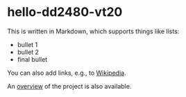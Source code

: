 hello-dd2480-vt20
=================

This is written in Markdown, which supports things like lists:
* bullet 1
* bullet 2
* final bullet

You can also add links, e.g., to [Wikipedia](https://www.wikipedia.org).

An [overview](docs/overview.md) of the project is also available.
